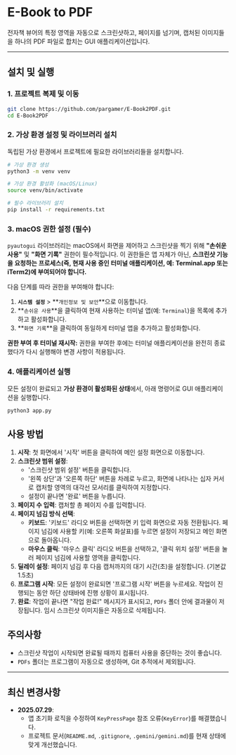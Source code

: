 # E-Book to PDF

전자책 뷰어의 특정 영역을 자동으로 스크린샷하고, 페이지를 넘기며, 캡처된 이미지들을 하나의 PDF 파일로 합치는 GUI 애플리케이션입니다.

---

## 설치 및 실행

### 1. 프로젝트 복제 및 이동
```bash
git clone https://github.com/pargamer/E-Book2PDF.git
cd E-Book2PDF
```

### 2. 가상 환경 설정 및 라이브러리 설치
독립된 가상 환경에서 프로젝트에 필요한 라이브러리들을 설치합니다.
```bash
# 가상 환경 생성
python3 -m venv venv

# 가상 환경 활성화 (macOS/Linux)
source venv/bin/activate

# 필수 라이브러리 설치
pip install -r requirements.txt
```

### 3. macOS 권한 설정 (필수)
`pyautogui` 라이브러리는 macOS에서 화면을 제어하고 스크린샷을 찍기 위해 **"손쉬운 사용"** 및 **"화면 기록"** 권한이 필수적입니다. 이 권한들은 앱 자체가 아닌, **스크린샷 기능을 요청하는 프로세스(즉, 현재 사용 중인 터미널 애플리케이션, 예: Terminal.app 또는 iTerm2)에 부여되어야 합니다.**

다음 단계를 따라 권한을 부여해야 합니다:
1.  **`시스템 설정`** > **`개인정보 및 보안`**으로 이동합니다.
2.  **`손쉬운 사용`**을 클릭하여 현재 사용하는 터미널 앱(예: `Terminal`)을 목록에 추가하고 활성화합니다.
3.  **`화면 기록`**을 클릭하여 동일하게 터미널 앱을 추가하고 활성화합니다.

**권한 부여 후 터미널 재시작:**
권한을 부여한 후에는 터미널 애플리케이션을 완전히 종료했다가 다시 실행해야 변경 사항이 적용됩니다.

### 4. 애플리케이션 실행
모든 설정이 완료되고 **가상 환경이 활성화된 상태**에서, 아래 명령어로 GUI 애플리케이션을 실행합니다.
```bash
python3 app.py
```

## 사용 방법

1.  **시작**: 첫 화면에서 '시작' 버튼을 클릭하여 메인 설정 화면으로 이동합니다.
2.  **스크린샷 범위 설정**:
    - '스크린샷 범위 설정' 버튼을 클릭합니다.
    - '왼쪽 상단'과 '오른쪽 하단' 버튼을 차례로 누르고, 화면에 나타나는 십자 커서로 캡처할 영역의 대각선 모서리를 클릭하여 지정합니다.
    - 설정이 끝나면 '완료' 버튼을 누릅니다.
3.  **페이지 수 입력**: 캡처할 총 페이지 수를 입력합니다.
4.  **페이지 넘김 방식 선택**:
    - **키보드**: '키보드' 라디오 버튼을 선택하면 키 입력 화면으로 자동 전환됩니다. 페이지 넘김에 사용할 키(예: 오른쪽 화살표)를 누르면 설정이 저장되고 메인 화면으로 돌아옵니다.
    - **마우스 클릭**: '마우스 클릭' 라디오 버튼을 선택하고, '클릭 위치 설정' 버튼을 눌러 페이지 넘김에 사용할 영역을 클릭합니다.
5.  **딜레이 설정**: 페이지 넘김 후 다음 캡처까지의 대기 시간(초)을 설정합니다. (기본값 1.5초)
6.  **프로그램 시작**: 모든 설정이 완료되면 '프로그램 시작' 버튼을 누르세요. 작업이 진행되는 동안 하단 상태바에 진행 상황이 표시됩니다.
7.  **완료**: 작업이 끝나면 "작업 완료!" 메시지가 표시되고, `PDFs` 폴더 안에 결과물이 저장됩니다. 임시 스크린샷 이미지들은 자동으로 삭제됩니다.

## 주의사항
- 스크린샷 작업이 시작되면 완료될 때까지 컴퓨터 사용을 중단하는 것이 좋습니다.
- `PDFs` 폴더는 프로그램이 자동으로 생성하며, Git 추적에서 제외됩니다.

---
## 최신 변경사항
- **2025.07.29**:
    - 앱 초기화 로직을 수정하여 `KeyPressPage` 참조 오류(`KeyError`)를 해결했습니다.
    - 프로젝트 문서(`README.md`, `.gitignore`, `.gemini/gemini.md`)를 현재 상태에 맞게 개선했습니다.
